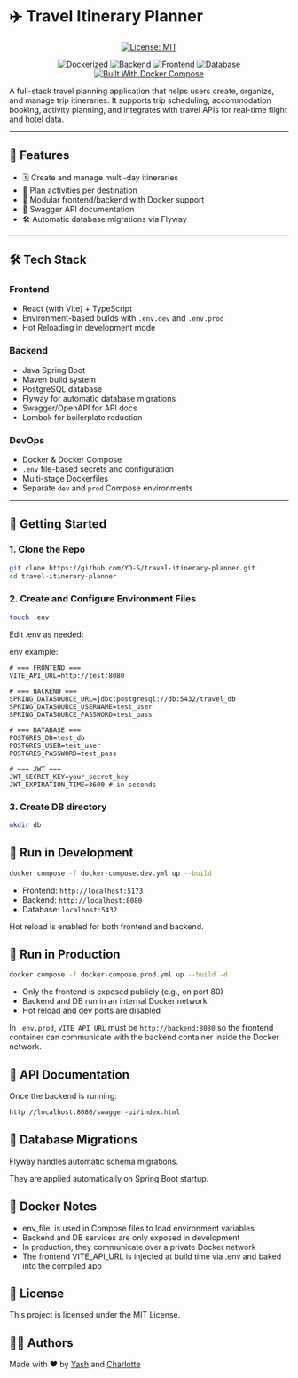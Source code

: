# ✈️ Travel Itinerary Planner

<p align="center">
  <a href="LICENSE">
    <img src="https://img.shields.io/badge/License-MIT-green.svg" alt="License: MIT" />
  </a>
</p>

<div align="center">

  <a href="https://www.docker.com/">
    <img src="https://img.shields.io/badge/Dockerized-Yes-blue" alt="Dockerized" />
  </a>
  <a href="https://spring.io/projects/spring-boot">
    <img src="https://img.shields.io/badge/Backend-SpringBoot-6db33f?logo=spring" alt="Backend" />
  </a>
  <a href="https://reactjs.org/">
    <img src="https://img.shields.io/badge/Frontend-React-61DAFB?logo=react" alt="Frontend" />
  </a>
  <a href="https://www.postgresql.org/">
    <img src="https://img.shields.io/badge/Database-PostgreSQL-336791?logo=postgresql" alt="Database" />
  </a>
  <a href="https://docs.docker.com/compose/">
    <img src="https://img.shields.io/badge/Built%20with-Docker%20Compose-2496ED?logo=docker" alt="Built With Docker Compose" />
  </a>

</div>


A full-stack travel planning application that helps users create, organize, and manage trip itineraries. It supports trip scheduling, accommodation booking, activity planning, and integrates with travel APIs for real-time flight and hotel data.

---

## 📌 Features

- 🗓️ Create and manage multi-day itineraries  
- 🧭 Plan activities per destination 
- 🧩 Modular frontend/backend with Docker support  
- 📄 Swagger API documentation  
- 🛠️ Automatic database migrations via Flyway  

---

## 🛠️ Tech Stack

### Frontend
- React (with Vite) + TypeScript  
- Environment-based builds with `.env.dev` and `.env.prod`  
- Hot Reloading in development mode  

### Backend
- Java Spring Boot  
- Maven build system  
- PostgreSQL database  
- Flyway for automatic database migrations  
- Swagger/OpenAPI for API docs  
- Lombok for boilerplate reduction  

### DevOps
- Docker & Docker Compose  
- `.env` file-based secrets and configuration  
- Multi-stage Dockerfiles  
- Separate `dev` and `prod` Compose environments  

---

## 🚀 Getting Started

### 1. Clone the Repo

```bash
git clone https://github.com/YD-S/travel-itinerary-planner.git
cd travel-itinerary-planner
```

### 2. Create and Configure Environment Files

```bash
touch .env
```

Edit .env as needed:

env example:
```env
# === FRONTEND ===
VITE_API_URL=http://test:8080

# === BACKEND ===
SPRING_DATASOURCE_URL=jdbc:postgresql://db:5432/travel_db
SPRING_DATASOURCE_USERNAME=test_user
SPRING_DATASOURCE_PASSWORD=test_pass

# === DATABASE ===
POSTGRES_DB=test_db
POSTGRES_USER=test_user
POSTGRES_PASSWORD=test_pass

# === JWT ===
JWT_SECRET_KEY=your_secret_key
JWT_EXPIRATION_TIME=3600 # in seconds
```

### 3. Create DB directory

```bash
mkdir db
```

## 🧪 Run in Development

```bash
docker compose -f docker-compose.dev.yml up --build
```

* Frontend: ``http://localhost:5173``
* Backend: ``http://localhost:8080``
* Database: ``localhost:5432``

Hot reload is enabled for both frontend and backend.

## 🚢 Run in Production

```bash
docker compose -f docker-compose.prod.yml up --build -d
```

* Only the frontend is exposed publicly (e.g., on port 80)
* Backend and DB run in an internal Docker network
* Hot reload and dev ports are disabled

In ``.env.prod``, ``VITE_API_URL`` must be ``http://backend:8080`` so the frontend container can communicate with the backend container inside the Docker network.

## 📘 API Documentation

Once the backend is running:
```bash
http://localhost:8080/swagger-ui/index.html
```

## 🔁 Database Migrations

Flyway handles automatic schema migrations.

They are applied automatically on Spring Boot startup.

## 🐳 Docker Notes

* env_file: is used in Compose files to load environment variables
* Backend and DB services are only exposed in development
* In production, they communicate over a private Docker network
* The frontend VITE_API_URL is injected at build time via .env and baked into the compiled app

## 📄 License

This project is licensed under the MIT License.

## 🙋‍♂️ Authors

Made with ❤️ by [Yash](https://github.com/YD-S) and [Charlotte](https://github.com/char-projects)

